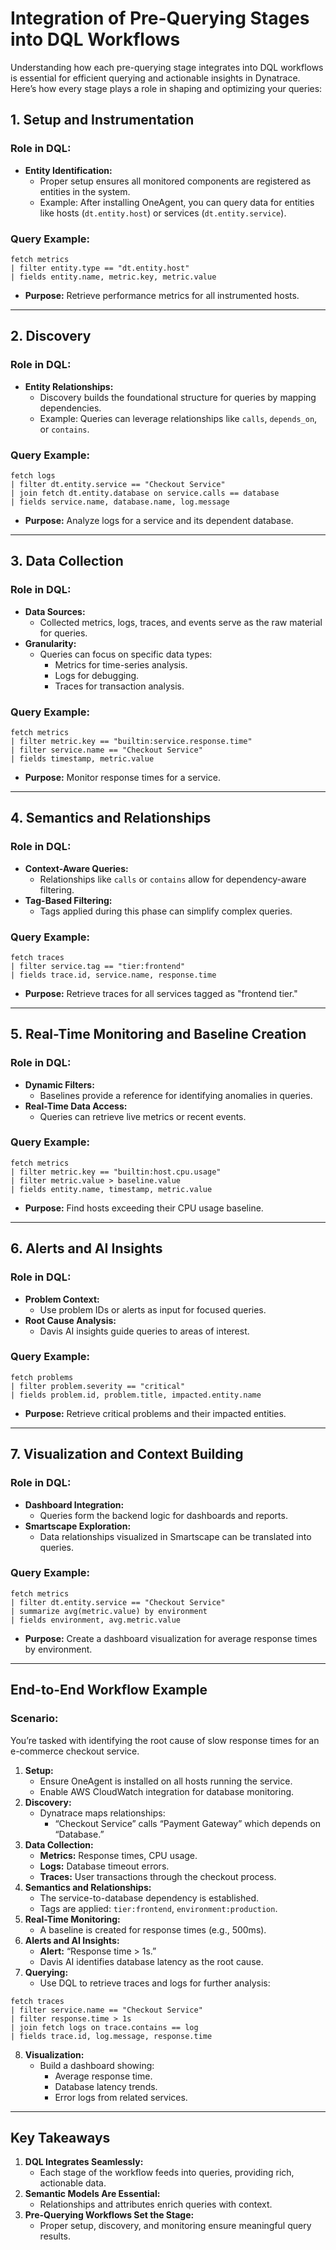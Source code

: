 
# Integration of Pre-Querying Stages into DQL Workflows

Understanding how each pre-querying stage integrates into DQL workflows is essential for efficient querying and actionable insights in Dynatrace. Here’s how every stage plays a role in shaping and optimizing your queries:

## 1. Setup and Instrumentation

### Role in DQL:
- **Entity Identification:**
  - Proper setup ensures all monitored components are registered as entities in the system.
  - Example: After installing OneAgent, you can query data for entities like hosts (`dt.entity.host`) or services (`dt.entity.service`).

### Query Example:
```plaintext
fetch metrics
| filter entity.type == "dt.entity.host"
| fields entity.name, metric.key, metric.value
```
- **Purpose:** Retrieve performance metrics for all instrumented hosts.

---

## 2. Discovery

### Role in DQL:
- **Entity Relationships:**
  - Discovery builds the foundational structure for queries by mapping dependencies.
  - Example: Queries can leverage relationships like `calls`, `depends_on`, or `contains`.

### Query Example:
```plaintext
fetch logs
| filter dt.entity.service == "Checkout Service"
| join fetch dt.entity.database on service.calls == database
| fields service.name, database.name, log.message
```
- **Purpose:** Analyze logs for a service and its dependent database.

---

## 3. Data Collection

### Role in DQL:
- **Data Sources:**
  - Collected metrics, logs, traces, and events serve as the raw material for queries.
- **Granularity:**
  - Queries can focus on specific data types:
    - Metrics for time-series analysis.
    - Logs for debugging.
    - Traces for transaction analysis.

### Query Example:
```plaintext
fetch metrics
| filter metric.key == "builtin:service.response.time"
| filter service.name == "Checkout Service"
| fields timestamp, metric.value
```
- **Purpose:** Monitor response times for a service.

---

## 4. Semantics and Relationships

### Role in DQL:
- **Context-Aware Queries:**
  - Relationships like `calls` or `contains` allow for dependency-aware filtering.
- **Tag-Based Filtering:**
  - Tags applied during this phase can simplify complex queries.

### Query Example:
```plaintext
fetch traces
| filter service.tag == "tier:frontend"
| fields trace.id, service.name, response.time
```
- **Purpose:** Retrieve traces for all services tagged as "frontend tier."

---

## 5. Real-Time Monitoring and Baseline Creation

### Role in DQL:
- **Dynamic Filters:**
  - Baselines provide a reference for identifying anomalies in queries.
- **Real-Time Data Access:**
  - Queries can retrieve live metrics or recent events.

### Query Example:
```plaintext
fetch metrics
| filter metric.key == "builtin:host.cpu.usage"
| filter metric.value > baseline.value
| fields entity.name, timestamp, metric.value
```
- **Purpose:** Find hosts exceeding their CPU usage baseline.

---

## 6. Alerts and AI Insights

### Role in DQL:
- **Problem Context:**
  - Use problem IDs or alerts as input for focused queries.
- **Root Cause Analysis:**
  - Davis AI insights guide queries to areas of interest.

### Query Example:
```plaintext
fetch problems
| filter problem.severity == "critical"
| fields problem.id, problem.title, impacted.entity.name
```
- **Purpose:** Retrieve critical problems and their impacted entities.

---

## 7. Visualization and Context Building

### Role in DQL:
- **Dashboard Integration:**
  - Queries form the backend logic for dashboards and reports.
- **Smartscape Exploration:**
  - Data relationships visualized in Smartscape can be translated into queries.

### Query Example:
```plaintext
fetch metrics
| filter dt.entity.service == "Checkout Service"
| summarize avg(metric.value) by environment
| fields environment, avg.metric.value
```
- **Purpose:** Create a dashboard visualization for average response times by environment.

---

## End-to-End Workflow Example

### Scenario:
You’re tasked with identifying the root cause of slow response times for an e-commerce checkout service.

1. **Setup:**
   - Ensure OneAgent is installed on all hosts running the service.
   - Enable AWS CloudWatch integration for database monitoring.
2. **Discovery:**
   - Dynatrace maps relationships:
     - “Checkout Service” calls “Payment Gateway” which depends on “Database.”
3. **Data Collection:**
   - **Metrics:** Response times, CPU usage.
   - **Logs:** Database timeout errors.
   - **Traces:** User transactions through the checkout process.
4. **Semantics and Relationships:**
   - The service-to-database dependency is established.
   - Tags are applied: `tier:frontend`, `environment:production`.
5. **Real-Time Monitoring:**
   - A baseline is created for response times (e.g., 500ms).
6. **Alerts and AI Insights:**
   - **Alert:** “Response time > 1s.”
   - Davis AI identifies database latency as the root cause.
7. **Querying:**
   - Use DQL to retrieve traces and logs for further analysis:
```plaintext
fetch traces
| filter service.name == "Checkout Service"
| filter response.time > 1s
| join fetch logs on trace.contains == log
| fields trace.id, log.message, response.time
```
8. **Visualization:**
   - Build a dashboard showing:
     - Average response time.
     - Database latency trends.
     - Error logs from related services.

---

## Key Takeaways
1. **DQL Integrates Seamlessly:**
   - Each stage of the workflow feeds into queries, providing rich, actionable data.
2. **Semantic Models Are Essential:**
   - Relationships and attributes enrich queries with context.
3. **Pre-Querying Workflows Set the Stage:**
   - Proper setup, discovery, and monitoring ensure meaningful query results.
